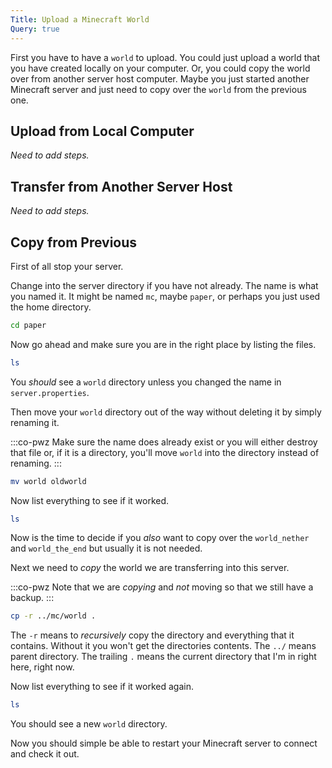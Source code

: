 ```yaml
---
Title: Upload a Minecraft World
Query: true
---
```


First you have to have a `world` to upload. You could just upload a world that you have created locally on your computer. Or, you could copy the world over from another server host computer. Maybe you just started another Minecraft server and just need to copy over the `world` from the previous one.


## Upload from Local Computer

*Need to add steps.*

## Transfer from Another Server Host

*Need to add steps.*

## Copy from Previous

First of all stop your server.

Change into the server directory if you have not already. The name is what you named it. It might be named `mc`, maybe `paper`, or perhaps you just used the home directory.

```sh
cd paper
```

Now go ahead and make sure you are in the right place by listing the files.

```sh
ls
```

You *should* see a `world` directory unless you changed the name in `server.properties`.

Then move your `world` directory out of the way without deleting it by simply renaming it.

:::co-pwz
Make sure the name does already exist or you will either destroy that file or, if it is a directory, you'll move `world` into the directory instead of renaming.
:::

```sh
mv world oldworld
```

Now list everything to see if it worked.

```sh
ls
```

Now is the time to decide if you *also* want to copy over the `world_nether` and `world_the_end` but usually it is not needed.

Next we need to *copy* the world we are transferring into this server. 

:::co-pwz
Note that we are *copying* and *not* moving so that we still have a backup.
:::

```sh
cp -r ../mc/world .
```

The `-r` means to *recursively* copy the directory and everything that it contains. Without it you won't get the directories contents. The `../` means parent directory. The trailing `.` means the current directory that I'm in right here, right now.

Now list everything to see if it worked again.

```sh
ls
```

You should see a new `world` directory.

Now you should simple be able to restart your Minecraft server to connect and check it out.

